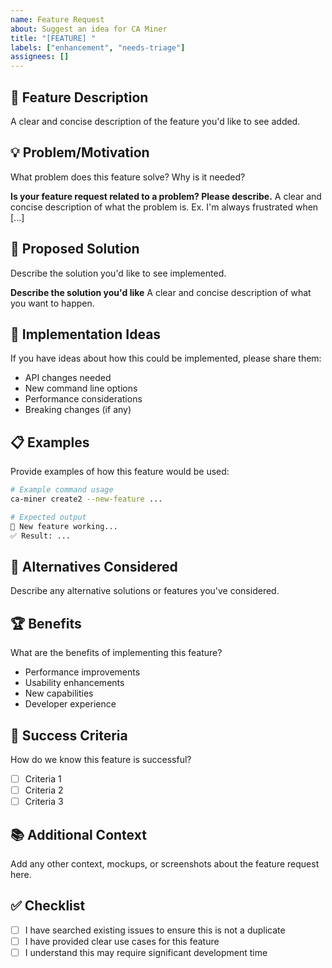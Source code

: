 ```yaml
---
name: Feature Request
about: Suggest an idea for CA Miner
title: "[FEATURE] "
labels: ["enhancement", "needs-triage"]
assignees: []
---
```


## 🚀 Feature Description

A clear and concise description of the feature you'd like to see added.

## 💡 Problem/Motivation

What problem does this feature solve? Why is it needed?

**Is your feature request related to a problem? Please describe.**
A clear and concise description of what the problem is. Ex. I'm always frustrated when [...]

## 🎯 Proposed Solution

Describe the solution you'd like to see implemented.

**Describe the solution you'd like**
A clear and concise description of what you want to happen.

## 🔧 Implementation Ideas

If you have ideas about how this could be implemented, please share them:

- API changes needed
- New command line options
- Performance considerations
- Breaking changes (if any)

## 📋 Examples

Provide examples of how this feature would be used:

```bash
# Example command usage
ca-miner create2 --new-feature ...
```

```bash
# Expected output
🚀 New feature working...
✅ Result: ...
```

## 🔄 Alternatives Considered

Describe any alternative solutions or features you've considered.

## 🏆 Benefits

What are the benefits of implementing this feature?

- Performance improvements
- Usability enhancements
- New capabilities
- Developer experience

## 🎯 Success Criteria

How do we know this feature is successful?

- [ ] Criteria 1
- [ ] Criteria 2
- [ ] Criteria 3

## 📚 Additional Context

Add any other context, mockups, or screenshots about the feature request here.

## ✅ Checklist

- [ ] I have searched existing issues to ensure this is not a duplicate
- [ ] I have provided clear use cases for this feature
- [ ] I understand this may require significant development time
